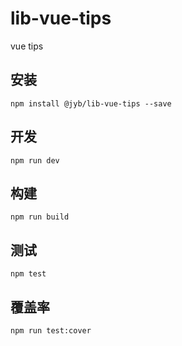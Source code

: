 # lib-vue-tips

vue tips

## 安装

```shell
npm install @jyb/lib-vue-tips --save
```

## 开发

```shell
npm run dev
```

## 构建

```shell
npm run build
```

## 测试

```shell
npm test
```

## 覆盖率

```shell
npm run test:cover
```
